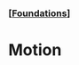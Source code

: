 ### [[Foundations](./translated-human-interface-guidelines-markdown/foundations.md)]  
  
# **Motion**  

